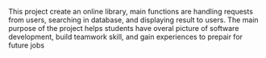 This project create an online library, main functions are handling requests from users, searching in database, and displaying result to users.
The main purpose of the project helps students have overal picture of software development, build teamwork skill, and gain experiences to prepair for future jobs
